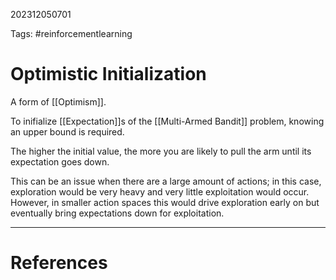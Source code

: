 202312050701

Tags: #reinforcementlearning 

# Optimistic Initialization
A form of [[Optimism]].

To inifialize [[Expectation]]s of the [[Multi-Armed Bandit]] problem, knowing an upper bound is required.

The higher the initial value, the more you are likely to pull the arm until its expectation goes down.

This can be an issue when there are a large amount of actions; in this case, exploration would be very heavy and very little exploitation would occur.  However, in smaller action spaces this would drive exploration early on but eventually bring expectations down for exploitation.

---
# References
